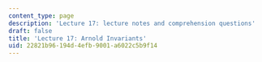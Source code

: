 ```yaml
---
content_type: page
description: 'Lecture 17: lecture notes and comprehension questions'
draft: false
title: 'Lecture 17: Arnold Invariants'
uid: 22821b96-194d-4efb-9001-a6022c5b9f14
---
```

